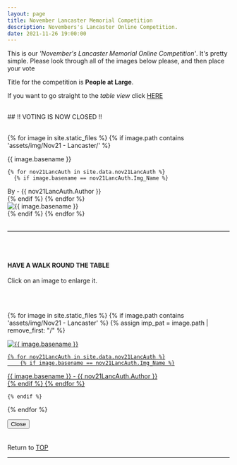```yaml
---
layout: page
title: November Lancaster Memorial Competition
description: Novembers's Lancaster Online Competition.
date: 2021-11-26 19:00:00
---
```



This is our _'November's Lancaster Memorial Online Competition'_. It's pretty simple. Please look through all of the images below please, and then place your vote <!-- - <a target="_blank" href="https://surveyhero.com/c/vr3c3pap">VOTE HERE</a> --> 


<p>Title for the competition is <strong>People at Large</strong>. </p> 

If you want to go straight to the *table view* click <a href="#tableView">HERE</a>

<br>
## !! VOTING IS NOW CLOSED !!
<br>

<br>

<!-- This loops through all the images in specified folder -->
{% for image in site.static_files %}
    {% if image.path contains 'assets/img/Nov21 - Lancaster/' %}
<div class="Number">{{ image.basename }}</div>

<!-- This runs and checks if there is a matching author in the file -->
    {% for nov21LancAuth in site.data.nov21LancAuth %}
      {% if image.basename == nov21LancAuth.Img_Name %}
<div class="subName">By - {{ nov21LancAuth.Author }}</div>
      {% endif %}
    {% endfor %}


<div>
    <img class="col three Comp_Img" src="{{ site.baseurl }}{{ image.path }}" alt="{{ image.basename }}">
</div>
    {% endif %}
{% endfor %}



<br>
<br>

<hr id="tableView">

<br>
<br>

<div class="col three caption">
    <h4>HAVE A WALK ROUND THE TABLE </h4>
    <p>Click on an image to enlarge it.</p>    
</div>

<br>
<br>


<!-- MASONARY GRID -->
<div class="full-width">
	<div class="grid">

{% for image in site.static_files %}
    {% if image.path contains 'assets/img/Nov21 - Lancaster' %}
        {% assign imp_pat = image.path | remove_first: "/" %}
<div class="grid__item" data-size="1280x1280">  
    <a href="{{ site.baseurl }}{{ image.path }}" class="img-wrap" alt="{{ image.basename }}">
        <img src="{{ site.baseurl }}{{ image.path }}" alt="{{ image.basename }}" />

    {% for nov21LancAuth in site.data.nov21LancAuth %}
        {% if image.basename == nov21LancAuth.Img_Name %}
<div class="description description--grid">{{ image.basename }} - {{ nov21LancAuth.Author }}</div>
        {% endif %}
    {% endfor %}

</a>
</div>

    {% endif %}
{% endfor %}
	</div>

<!-- /grid -->
<div class="preview">
	<button class="action action--close"><i class="fa fa-times"></i><span class="text-hidden">Close</span></button>
	<div class="description description--preview"></div>
</div>
</div>
<!-- MASONARY GRID END -->

<br>
<br>

<div class="col three caption">
    Return to <a href="#top">TOP</a>
</div>

<hr>





